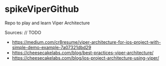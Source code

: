 # spikeViperGithub

Repo to play and learn Viper Architecture

Sources:
// TODO
* https://medium.com/cr8resume/viper-architecture-for-ios-project-with-simple-demo-example-7a07321dbd29
* https://cheesecakelabs.com/blog/best-practices-viper-architecture/
* https://cheesecakelabs.com/blog/ios-project-architecture-using-viper/
